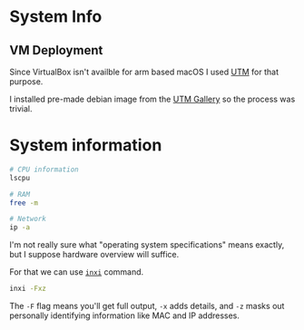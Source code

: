 # System Info

## VM Deployment

Since VirtualBox isn't availble for arm based macOS I used [UTM](https://mac.getutm.app/)
for that purpose.

I installed pre-made debian image from the [UTM Gallery](https://mac.getutm.app/gallery/debian-10-4-i3)
so the process was trivial.

# System information

```bash
# CPU information
lscpu

# RAM
free -m

# Network
ip -a
```

I'm not really sure what "operating system specifications" means exactly,
but I suppose hardware overview will suffice.

For that we can use [`inxi`](https://github.com/smxi/inxi) command.

```bash
inxi -Fxz
```

The `-F` flag means you'll get full output, `-x` adds details, and `-z` masks
out personally identifying information like MAC and IP addresses.
